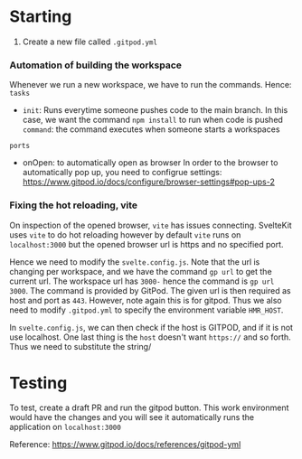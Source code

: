 # Starting
1. Create a new file called `.gitpod.yml`

### Automation of building the workspace
Whenever we run a new workspace, we have to run the commands. Hence:
`tasks`
- `init`: Runs everytime someone pushes code to the main branch. In this case, we want the command `npm install` to run when code is pushed
   `command`: the command executes when someone starts a workspaces

`ports`
- onOpen: to automatically open as browser
In order to the browser to automatically pop up, you need to configrue settings: https://www.gitpod.io/docs/configure/browser-settings#pop-ups-2

### Fixing the hot reloading, vite
On inspection of the opened browser, `vite` has issues connecting. SvelteKit uses `vite` to do hot reloading however by default `vite` runs on `localhost:3000` but the opened browser url is https and no specified port. 

Hence we need to modify the `svelte.config.js`. Note that the url is changing per workspace, and we have the command `gp url` to get the current url. The workspace url has `3000-` hence the command is `gp url 3000`. The command is provided by GitPod.
The given url is then required as host and port as `443`. However, note again this is for gitpod. Thus we also need to modify `.gitpod.yml` to specify the environment variable `HMR_HOST`.

In `svelte.config.js`, we can then check if the host is GITPOD, and if it is not use localhost. One last thing is the `host` doesn't want `https://` and so forth. Thus we need to substitute the string/

# Testing
To test, create a draft PR and run the gitpod button. This work environment would have the changes and you will see it automatically runs the application on `localhost:3000`

Reference: https://www.gitpod.io/docs/references/gitpod-yml
